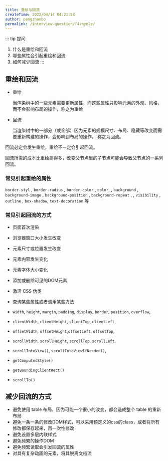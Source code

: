 ```yaml
---
title: 重绘与回流
createTime: 2022/04/14 04:21:58
author: pengzhanbo
permalink: /interview-question/f4snyn2e/
---
```


::: tip 提问
1. 什么是重绘和回流
2. 哪些属性会引起重绘和回流
3. 如何减少回流
:::

## 重绘和回流

- 重绘
  
  当渲染树中的一些元素需要更新属性，而这些属性只影响元素的外观、风格，而不会影响布局的操作，称之为重绘

- 回流
  
  当渲染树中的一部分（或全部）因为元素的规模尺寸、布局、隐藏等改变而需要重新构建的操作，会影响到布局的操作，
  称之为回流。

回流必定会发生重绘，重绘不一定会引起回流。

回流所需的成本比重绘高得多，改变父节点里的子节点可能会导致父节点的一系列回流。


### 常见引起重绘的属性

`border-styl` , `border-radius` , `border-color` , `color`, 
, `background` , `background-image` , `background-position` , `background-repeat` ,
, `visibility` , `outline` , `box-shadow`, `text-decoration` 等

### 常见引起回流的方式

- 页面首次渲染
- 浏览器窗口大小发生改变
- 元素尺寸或位置发生改变
- 元素内容发生变化
- 元素字体大小变化
- 添加或删除可见的DOM元素
- 激活 CSS 伪类
- 查询某些属性或者调用某些方法


- `width`, `height`, `margin`, `padding`, `display`, `border`, `position`, `overflow`,

- `clientWidth`, `clientHeight`, `clientTop`, `clientLeft`, 
- `offsetWidth`, `offsetHeight`,`offsetLeft`, `offsetTop`, 
- `scrollWidth`, `scrollHeight`, `scrollTop`, `scrollLeft`,
- `scrollIntoView()`, `scrollIntoViewIfNeeded()`,
- `getComputedStyle()`
- `getBoundingClientRect()`
- `scrollTo()`

## 减少回流的方式

- 避免使用 table 布局，因为可能一个很小的改变，都会造成整个 table 的重新布局
- 避免一条一条的修改DOM样式，可以采用预定义的css的class，或者将所有修改都保存起来，再一次性修改
- 避免设置多层内联样式
- 避免频繁的操作DOM
- 避免频繁读取会引发回流的属性
- 对具有复杂动画的元素，将其脱离文档流
